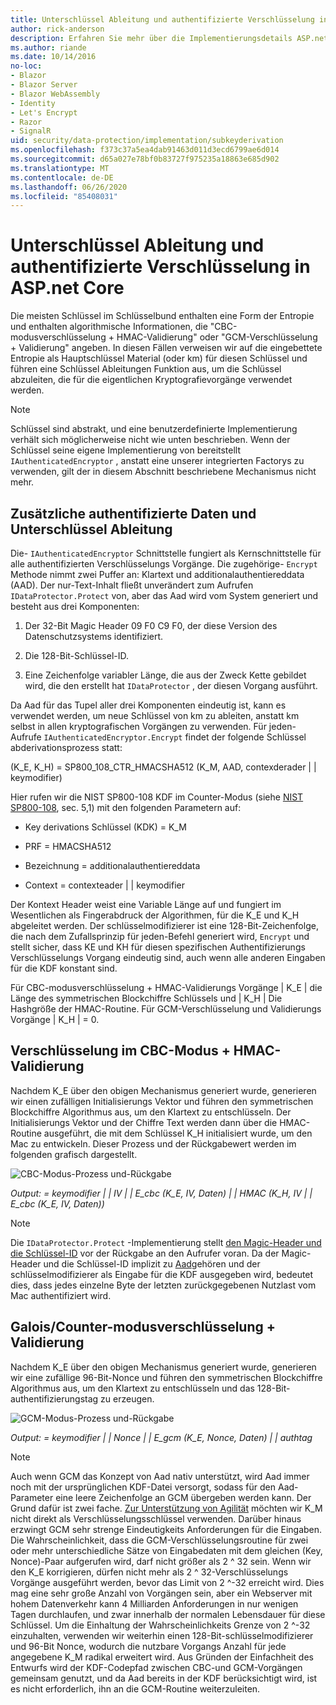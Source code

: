 ```yaml
---
title: Unterschlüssel Ableitung und authentifizierte Verschlüsselung in ASP.net Core
author: rick-anderson
description: Erfahren Sie mehr über die Implementierungsdetails ASP.net Core Unterschlüssel Ableitung von Datenschutz und authentifizierte Verschlüsselung.
ms.author: riande
ms.date: 10/14/2016
no-loc:
- Blazor
- Blazor Server
- Blazor WebAssembly
- Identity
- Let's Encrypt
- Razor
- SignalR
uid: security/data-protection/implementation/subkeyderivation
ms.openlocfilehash: f373c37a5ea4dab91463d011d3ecd6799ae6d014
ms.sourcegitcommit: d65a027e78bf0b83727f975235a18863e685d902
ms.translationtype: MT
ms.contentlocale: de-DE
ms.lasthandoff: 06/26/2020
ms.locfileid: "85408031"
---
```

# <a name="subkey-derivation-and-authenticated-encryption-in-aspnet-core"></a>Unterschlüssel Ableitung und authentifizierte Verschlüsselung in ASP.net Core

<a name="data-protection-implementation-subkey-derivation"></a>

Die meisten Schlüssel im Schlüsselbund enthalten eine Form der Entropie und enthalten algorithmische Informationen, die "CBC-modusverschlüsselung + HMAC-Validierung" oder "GCM-Verschlüsselung + Validierung" angeben. In diesen Fällen verweisen wir auf die eingebettete Entropie als Hauptschlüssel Material (oder km) für diesen Schlüssel und führen eine Schlüssel Ableitungen Funktion aus, um die Schlüssel abzuleiten, die für die eigentlichen Kryptografievorgänge verwendet werden.

> [!NOTE]
> Schlüssel sind abstrakt, und eine benutzerdefinierte Implementierung verhält sich möglicherweise nicht wie unten beschrieben. Wenn der Schlüssel seine eigene Implementierung von bereitstellt `IAuthenticatedEncryptor` , anstatt eine unserer integrierten Factorys zu verwenden, gilt der in diesem Abschnitt beschriebene Mechanismus nicht mehr.

<a name="data-protection-implementation-subkey-derivation-aad"></a>

## <a name="additional-authenticated-data-and-subkey-derivation"></a>Zusätzliche authentifizierte Daten und Unterschlüssel Ableitung

Die- `IAuthenticatedEncryptor` Schnittstelle fungiert als Kernschnittstelle für alle authentifizierten Verschlüsselungs Vorgänge. Die zugehörige- `Encrypt` Methode nimmt zwei Puffer an: Klartext und additionalauthentiereddata (AAD). Der nur-Text-Inhalt fließt unverändert zum Aufrufen `IDataProtector.Protect` von, aber das Aad wird vom System generiert und besteht aus drei Komponenten:

1. Der 32-Bit Magic Header 09 F0 C9 F0, der diese Version des Datenschutzsystems identifiziert.

2. Die 128-Bit-Schlüssel-ID.

3. Eine Zeichenfolge variabler Länge, die aus der Zweck Kette gebildet wird, die den erstellt hat `IDataProtector` , der diesen Vorgang ausführt.

Da Aad für das Tupel aller drei Komponenten eindeutig ist, kann es verwendet werden, um neue Schlüssel von km zu ableiten, anstatt km selbst in allen kryptografischen Vorgängen zu verwenden. Für jeden-Aufrufe `IAuthenticatedEncryptor.Encrypt` findet der folgende Schlüssel abderivationsprozess statt:

(K_E, K_H) = SP800_108_CTR_HMACSHA512 (K_M, AAD, contexderader | | keymodifier)

Hier rufen wir die NIST SP800-108 KDF im Counter-Modus (siehe [NIST SP800-108](https://nvlpubs.nist.gov/nistpubs/Legacy/SP/nistspecialpublication800-108.pdf), sec. 5,1) mit den folgenden Parametern auf:

* Key derivations Schlüssel (KDK) = K_M

* PRF = HMACSHA512

* Bezeichnung = additionalauthentiereddata

* Context = contexteader | | keymodifier

Der Kontext Header weist eine Variable Länge auf und fungiert im Wesentlichen als Fingerabdruck der Algorithmen, für die K_E und K_H abgeleitet werden. Der schlüsselmodifizierer ist eine 128-Bit-Zeichenfolge, die nach dem Zufallsprinzip für jeden-Befehl generiert wird, `Encrypt` und stellt sicher, dass KE und KH für diesen spezifischen Authentifizierungs Verschlüsselungs Vorgang eindeutig sind, auch wenn alle anderen Eingaben für die KDF konstant sind.

Für CBC-modusverschlüsselung + HMAC-Validierungs Vorgänge | K_E | die Länge des symmetrischen Blockchiffre Schlüssels und | K_H | Die Hashgröße der HMAC-Routine. Für GCM-Verschlüsselung und Validierungs Vorgänge | K_H | = 0.

## <a name="cbc-mode-encryption--hmac-validation"></a>Verschlüsselung im CBC-Modus + HMAC-Validierung

Nachdem K_E über den obigen Mechanismus generiert wurde, generieren wir einen zufälligen Initialisierungs Vektor und führen den symmetrischen Blockchiffre Algorithmus aus, um den Klartext zu entschlüsseln. Der Initialisierungs Vektor und der Chiffre Text werden dann über die HMAC-Routine ausgeführt, die mit dem Schlüssel K_H initialisiert wurde, um den Mac zu entwickeln. Dieser Prozess und der Rückgabewert werden im folgenden grafisch dargestellt.

![CBC-Modus-Prozess und-Rückgabe](subkeyderivation/_static/cbcprocess.png)

*Output: = keymodifier | | IV | | E_cbc (K_E, IV, Daten) | | HMAC (K_H, IV | | E_cbc (K_E, IV, Daten))*

> [!NOTE]
> Die `IDataProtector.Protect` -Implementierung stellt [den Magic-Header und die Schlüssel-ID](xref:security/data-protection/implementation/authenticated-encryption-details) vor der Rückgabe an den Aufrufer voran. Da der Magic-Header und die Schlüssel-ID implizit zu [Aad](xref:security/data-protection/implementation/subkeyderivation#data-protection-implementation-subkey-derivation-aad)gehören und der schlüsselmodifizierer als Eingabe für die KDF ausgegeben wird, bedeutet dies, dass jedes einzelne Byte der letzten zurückgegebenen Nutzlast vom Mac authentifiziert wird.

## <a name="galoiscounter-mode-encryption--validation"></a>Galois/Counter-modusverschlüsselung + Validierung

Nachdem K_E über den obigen Mechanismus generiert wurde, generieren wir eine zufällige 96-Bit-Nonce und führen den symmetrischen Blockchiffre Algorithmus aus, um den Klartext zu entschlüsseln und das 128-Bit-authentifizierungstag zu erzeugen.

![GCM-Modus-Prozess und-Rückgabe](subkeyderivation/_static/galoisprocess.png)

*Output: = keymodifier | | Nonce | | E_gcm (K_E, Nonce, Daten) | | authtag*

> [!NOTE]
> Auch wenn GCM das Konzept von Aad nativ unterstützt, wird Aad immer noch mit der ursprünglichen KDF-Datei versorgt, sodass für den Aad-Parameter eine leere Zeichenfolge an GCM übergeben werden kann. Der Grund dafür ist zwei fache. [Zur Unterstützung von Agilität](xref:security/data-protection/implementation/context-headers#data-protection-implementation-context-headers) möchten wir K_M nicht direkt als Verschlüsselungsschlüssel verwenden. Darüber hinaus erzwingt GCM sehr strenge Eindeutigkeits Anforderungen für die Eingaben. Die Wahrscheinlichkeit, dass die GCM-Verschlüsselungsroutine für zwei oder mehr unterschiedliche Sätze von Eingabedaten mit dem gleichen (Key, Nonce)-Paar aufgerufen wird, darf nicht größer als 2 ^ 32 sein. Wenn wir den K_E korrigieren, dürfen nicht mehr als 2 ^ 32-Verschlüsselungs Vorgänge ausgeführt werden, bevor das Limit von 2 ^-32 erreicht wird. Dies mag eine sehr große Anzahl von Vorgängen sein, aber ein Webserver mit hohem Datenverkehr kann 4 Milliarden Anforderungen in nur wenigen Tagen durchlaufen, und zwar innerhalb der normalen Lebensdauer für diese Schlüssel. Um die Einhaltung der Wahrscheinlichkeits Grenze von 2 ^-32 einzuhalten, verwenden wir weiterhin einen 128-Bit-schlüsselmodifizierer und 96-Bit Nonce, wodurch die nutzbare Vorgangs Anzahl für jede angegebene K_M radikal erweitert wird. Aus Gründen der Einfachheit des Entwurfs wird der KDF-Codepfad zwischen CBC-und GCM-Vorgängen gemeinsam genutzt, und da Aad bereits in der KDF berücksichtigt wird, ist es nicht erforderlich, ihn an die GCM-Routine weiterzuleiten.
